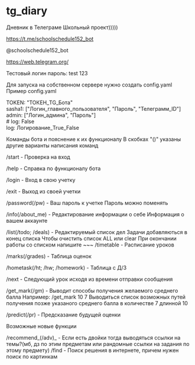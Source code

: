 # tg_diary
Дневник в Телеграме
Школьный проект)))))

https://t.me/schoolschedule152_bot

@schoolschedule152_bot

https://web.telegram.org/

Тестовый логин пароль: test 123

Для запуска на собственном сервере нужно создать config.yaml   
Пример config.yaml

TOKEN: "ТОКЕН_TG_Бота"  
sasha1: ["Логин_главного_пользователя", "Пароль", "Телеграмм_ID"]  
admin: ["Логин_админа", "Пароль"]   
    # log: False   
log: Логирование_True_False 


Команды бота и пояснение к их функционалу
В скобках "()" указаны другие варианты написания команд 

/start - Проверка на вход 

/help - Справка по функционалу бота

/login - Вход в свою учетку

/exit - Выход из своей учетки

/password(/pw) - Ваш пароль к учетке
Пароль можно поменять

/info(/about_me) - Редактирование информации о себе
Информация о вашем аккаунте

/list(/todo; /deals) - Редактируемый список дел
Задачи добавляються в конец списка
Чтобы очистить список ALL или clear
При окончании работы со списком напишите ~~~
/timetable - Расписание уроков

/marks(/grades) - Таблица оценок

/hometask(/ht; /hw; /homework) - Таблица с Д/З 

/next - Следующий урок исходя из времени отправки сообщения

/get_mark(/gm) - Выводит способы получения желаемого среднего балла
Например:
/get_mark 10 7
Выводиться список возможных путей получения позже указаного среднего балла в количестве 7 длинной 10

/predict(/pr) - Предсказание будущей оценки


Возможные новые функции

/recommend_(/adv)_ - Если есть двойки тогда выводяться ссылки на темы?(мб, дз по этим предметам или рандомные ссылки на задания по этому предмету)
/find - Поиск решения в интернете, причем нужен поиск по картинкам


